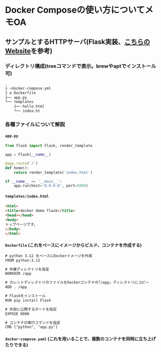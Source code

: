 # Docker Composeの使い方についてメモOA

## サンプルとするHTTPサーバ(Flask実装、[こちらのWebsite](https://snowsystem.net/container/docker/python-flask-demo/#)を参考)
### ディレクトリ構成(treeコマンドで表示。brewやaptでインストール可)

```txt
.
├ ─docker-compose.yml
├ o Dockerfile
├── app.py
└── templates
    ├── hello.html
    └── index.ht
```

### 各種ファイルについて解説

#### `app.py`

```python
from flask import Flask, render_template

app = Flask(__name__)

@app.route('/')
def home():
    return render_template('index.html')

if __name__ == '__main__':
    app.run(host='0.0.0.0', port=5000)
```

#### `templates/index.html`

```html
<html>
<title>docker demo flask</title>
<head></head>
<body>
トップページです。
</body>
</html>
```


#### `Dockerfile` (これをベースにイメージからビルド、コンテナを作成する)

```txt
# python 3.12 をベースにDockerイメージを作成
FROM python:3.12

# 作業ディレクトリを指定
WORKDIR /app

# カレントディレクトリのファイルをDockerコンテナの｢/app｣ ディレクトリにコピー
ADD . /app

# Flaskをインストール
RUN pip install Flask

# 外部に公開するポートを指定
EXPOSE 8000

# コンテナの実行コマンドを指定
CMD ["python", "app.py"]
```

#### `docker-compose.yaml` (これを用いることで、複数のコンテナを同時に立ち上げたりできる)

```yaml


```